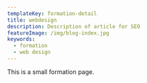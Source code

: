 ```yaml
---
templateKey: formation-detail
title: webdesign
description: Description of article for SEO
featureImage: /img/blog-index.jpg
keywords:
  - formation
  - web design
---
```

This is a small formation page.
